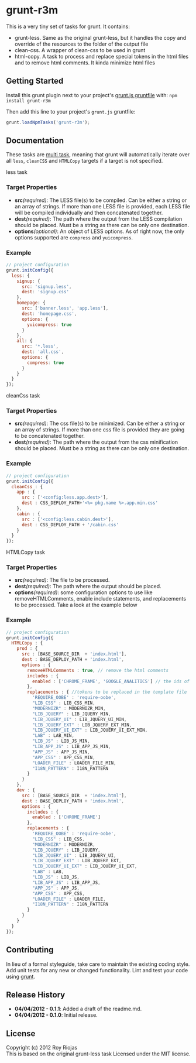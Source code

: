 
grunt-r3m
==========

This is a very tiny set of tasks for grunt. It contains:

- grunt-less. Same as the original grunt-less, but it handles the copy and override of the resources to the folder of the output file
- clean-css. A wrapper of clean-css to be used in grunt
- html-copy. A task to process and replace special tokens in the html files and to remove html comments. It kinda minimize html files

Getting Started
---------------

Install this grunt plugin next to your project's [grunt.js gruntfile][getting_started] with: `npm install grunt-r3m`

Then add this line to your project's `grunt.js` gruntfile:

```javascript
grunt.loadNpmTasks('grunt-r3m');
```

[npm_registry_page]: http://search.npmjs.org/#/grunt-r3m
[grunt]: https://github.com/cowboy/grunt
[getting_started]: https://github.com/cowboy/grunt/blob/master/docs/getting_started.md

Documentation
-------------

These tasks are [multi task][types_of_tasks], meaning that grunt will automatically iterate over all `less`, `cleanCSS` and `HTMLCopy` targets if a target is not specified.

less task

### Target Properties
*   __src__*(required)*: The LESS file(s) to be compiled. Can be either a string or an array of strings. If more than one LESS file is provided, each LESS file will be compiled individually and then concatenated together.
*   __dest__*(required)*: The path where the output from the LESS compilation should be placed. Must be a string as there can be only one destination.
*   __options__*(optional)*: An object of LESS options. As of right now, the only options supported are `compress` and `yuicompress`.

### Example

```javascript
// project configuration
grunt.initConfig({
  less: {
    signup: {
      src: 'signup.less',
      dest: 'signup.css'
    },
    homepage: {
      src: ['banner.less', 'app.less'],
      dest: 'homepage.css',
      options: {
        yuicompress: true
      }
    },
    all: {
      src: '*.less',
      dest: 'all.css',
      options: {
        compress: true
      }
    }
  }
});
```

cleanCss task

### Target Properties
*   __src__*(required)*: The css file(s) to be minimized. Can be either a string or an array of strings. If more than one css file is provided they are going to be concatenated together.
*   __dest__*(required)*: The path where the output from the css minification should be placed. Must be a string as there can be only one destination.

### Example

```javascript
// project configuration
grunt.initConfig({
  cleanCss : {
    app : {
      src : ['<config:less.app.dest>'],
      dest : CSS_DEPLOY_PATH+'<%= pkg.name %>.app.min.css'
    },
    cabin : {
      src : ['<config:less.cabin.dest>'],
      dest : CSS_DEPLOY_PATH + '/cabin.css'
    }
  }
});
```

HTMLCopy task

### Target Properties
*   __src__*(required)*: The file to be processed.
*   __dest__*(required)*: The path where the output should be placed. 
*   __options__*(required)*: some configuration options to use like removeHTMLComments, enable include statements, and replacements to be processed. Take a look at the example below 

### Example

```javascript
// project configuration
grunt.initConfig({
  HTMLCopy : {
    prod : {
      src : [BASE_SOURCE_DIR  + 'index.html'],
      dest : BASE_DEPLOY_PATH + 'index.html',
      options : {
        removeHTMLComments : true, // remove the html comments
        includes : {
          enabled : ['CHROME_FRAME', 'GOOGLE_ANALITICS'] // the ids of the include statements that are going to be processed. Only the ids of the statements included here will be processed. This will likely change to add in the statement itself the name of the tasks where the directive should be processed
        },
        replacements : { //tokens to be replaced in the template file
          'REQUIRE_OOBE' : 'require-oobe',
          "LIB_CSS" : LIB_CSS_MIN,
          "MODERNIZR" : MODERNIZR_MIN,
          "LIB_JQUERY" : LIB_JQUERY_MIN,
          "LIB_JQUERY_UI" : LIB_JQUERY_UI_MIN,
          "LIB_JQUERY_EXT" : LIB_JQUERY_EXT_MIN,
          "LIB_JQUERY_UI_EXT" : LIB_JQUERY_UI_EXT_MIN,
          "LAB" : LAB_MIN,
          "LIB_JS" : LIB_JS_MIN,
          "LIB_APP_JS" : LIB_APP_JS_MIN,
          "APP_JS" : APP_JS_MIN,
          "APP_CSS" : APP_CSS_MIN,
          "LOADER_FILE" : LOADER_FILE_MIN,
          "I18N_PATTERN" : I18N_PATTERN
        }
      }
    },
    dev : {
      src : [BASE_SOURCE_DIR  + 'index.html'],
      dest : BASE_DEPLOY_PATH + 'index.html',
      options : {
        includes : {
          enabled : ['CHROME_FRAME']
        },
        replacements : {
          'REQUIRE_OOBE' : 'require-oobe',
          "LIB_CSS" : LIB_CSS,
          "MODERNIZR" : MODERNIZR,
          "LIB_JQUERY" : LIB_JQUERY,
          "LIB_JQUERY_UI" : LIB_JQUERY_UI,
          "LIB_JQUERY_EXT" : LIB_JQUERY_EXT,
          "LIB_JQUERY_UI_EXT" : LIB_JQUERY_UI_EXT,
          "LAB" : LAB,
          "LIB_JS" : LIB_JS,
          "LIB_APP_JS" : LIB_APP_JS,
          "APP_JS" : APP_JS,
          "APP_CSS" : APP_CSS,
          "LOADER_FILE" : LOADER_FILE,
          "I18N_PATTERN" : I18N_PATTERN
        }
      }
    }
  }
});
```



[types_of_tasks]: https://github.com/cowboy/grunt/blob/master/docs/types_of_tasks.md

Contributing
------------

In lieu of a formal styleguide, take care to maintain the existing coding style. Add unit tests for any new or changed functionality. Lint and test your code using [grunt][grunt].

Release History
---------------
*   __04/04/2012 - 0.1.1__: Added a draft of the readme.md.
*   __04/04/2012 - 0.1.0__: Initial release.

License
-------

Copyright (c) 2012 Roy Riojas  
This is based on the original grunt-less task
Licensed under the MIT license.
